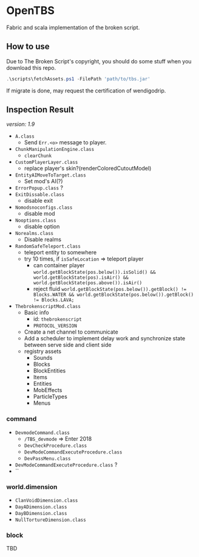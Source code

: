 # OpenTBS

Fabric and scala implementation of the broken script.

## How to use

Due to The Broken Script's copyright, you should do some stuff when you download this repo.

```powershell
.\scripts\fetchAssets.ps1 -FilePath 'path/to/tbs.jar'
```

If migrate is done, may request the certification of wendigodrip.

## Inspection Result

_version: 1.9_

* `A.class`
  * Send `Err.<o>` message to player.
* `ChunkManipulationEngine.class`
  * `clearChunk`
* `CustomPlayerLayer.class`
  * replace player's skin?(renderColoredCutoutModel)
* `EntityAIMoveToTarget.class`
  * Set mod's AI(?)
* `ErrorPopup.class` ?
* `ExitDissable.class`
  * disable exit
* `Nomodsnoconfigs.class`
  * disable mod
* `Nooptions.class`
  * disable option
* `Norealms.class`
  * Disable realms
* `RandomSafeTeleport.class`
  * teleport entity to somewhere
  * try 10 times, if `isSafeLocation` => teleport player
    * can container player `world.getBlockState(pos.below()).isSolid() && world.getBlockState(pos).isAir() && world.getBlockState(pos.above()).isAir()`
    * reject fluid `world.getBlockState(pos.below()).getBlock() != Blocks.WATER && world.getBlockState(pos.below()).getBlock() != Blocks.LAVA;`
* `ThebrokenscriptMod.class`
  * Basic info
    * id: `thebrokenscript`
    * `PROTOCOL_VERSION`
  * Create a net channel to communicate
  * Add a scheduler to implement delay work and synchronize state between serve side and client side
  * registry assets
    * Sounds
    * Blocks
    * BlockEntities
    * Items
    * Entities
    * MobEffects
    * ParticleTypes
    * Menus

### command

* `DevmodeCommand.class`
  * `/TBS_devmode` => Enter 2018
  * `DevCheckProcedure.class`
  * `DevModeCommandExecuteProcedure.class`
  * `DevPassMenu.class`
* `DevModeCommandExecuteProcedure.class` ?
* ``

### world.dimension

* `ClanVoidDimension.class`
* `DayADimension.class`
* `DayBDimension.class`
* `NullTortureDimension.class`

### block

TBD

### 

